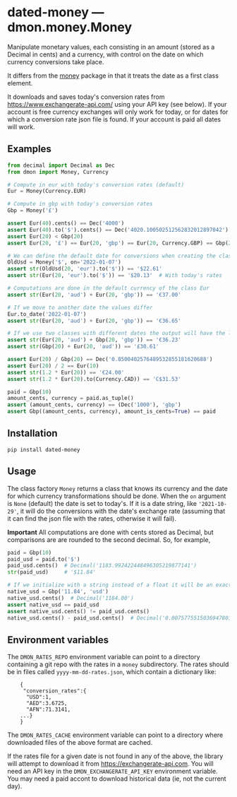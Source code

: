 # dated-money — dmon.money.Money

Manipulate monetary values, each consisting in an amount (stored as a Decimal in cents) and a currency, with control on the date on which currency conversions take place.

It differs from the [money](https://pypi.org/project/money/) package in that it treats the date as a first class element.

It downloads and saves today's conversion rates from https://www.exchangerate-api.com/ using your API key (see below).  If your account is free currency exchanges will only work for today, or for dates for which a conversion rate json file is found.  If your account is paid all dates will work.

## Examples

```python
from decimal import Decimal as Dec
from dmon import Money, Currency

# Compute in eur with today's conversion rates (default)
Eur = Money(Currency.EUR)

# Compute in gbp with today's conversion rates
Gbp = Money('£')

assert Eur(40).cents() == Dec('4000')
assert Eur(40).to('$').cents() == Dec('4020.100502512562832012897042')
assert Eur(20) < Gbp(20)
assert Eur(20, '£') == Eur(20, 'gbp') == Eur(20, Currency.GBP) == Gbp(20)

# We can define the default date for conversions when creating the class
OldUsd = Money('$', on='2022-01-07')
assert str(OldUsd(20, 'eur').to('$')) == '$22.61'
assert str(Eur(20, 'eur').to('$')) == '$20.13'  # With today's rates

# Computations are done in the default currency of the class Eur
assert str(Eur(20, 'aud') + Eur(20, 'gbp')) == '€37.00'

# If we move to another date the values differ
Eur.to_date('2022-01-07')
assert str(Eur(20, 'aud') + Eur(20, 'gbp')) == '€36.65'

# If we use two classes with different dates the output will have the later date:
assert str(Eur(20, 'aud') + Gbp(20, 'gbp')) == '€36.23'
assert str(Gbp(20) + Eur(20, 'aud')) == '£30.61'

assert Eur(20) / Gbp(20) == Dec('0.8500402576489532855181620688')
assert Eur(20) / 2 == Eur(10)
assert str(1.2 * Eur(20)) == '€24.00'
assert str(1.2 * Eur(20).to(Currency.CAD)) == 'C$31.53'

paid = Gbp(10)
amount_cents, currency = paid.as_tuple()
assert (amount_cents, currency) == (Dec('1000'), 'gbp')
assert Gbp((amount_cents, currency), amount_is_cents=True) == paid
```

## Installation

`pip install dated-money`

## Usage

The class factory `Money` returns a class that knows its currency and the date for which currency transformations should be done.  When the `on` argument is `None` (default) the date is set to today's.  If it is a date string, like `'2021-10-29'`, it will do the conversions with the date's exchange rate (assuming that it can find the json file with the rates, otherwise it will fail).

**Important** All computations are done with cents stored as Decimal, but comparisons are are rounded to the second decimal.  So, for example,

```python
paid = Gbp(10)
paid_usd = paid.to('$')
paid_usd.cents()  # Decimal('1183.992422448496305219877141')
str(paid_usd)     # '$11.84'

# If we initialize with a string instead of a float it will be an exact Decimal.
native_usd = Gbp('11.84', 'usd')
native_usd.cents()  # Decimal('1184.00')
assert native_usd == paid_usd
assert native_usd.cents() != paid_usd.cents()
native_usd.cents() - paid_usd.cents()  # Decimal('0.007577551503694780122859')
```

## Environment variables

The `DMON_RATES_REPO` environment variable can point to a directory containing a git repo with the rates in a `money` subdirectory. The rates should be in files called `yyyy-mm-dd-rates.json`, which contain a dictionary like:

```
    {
     "conversion_rates":{
      "USD":1,
      "AED":3.6725,
      "AFN":71.3141,
    ...}
    }
```

The `DMON_RATES_CACHE` environment variable can point to a directory where downloaded files of the above format are cached.

If the rates file for a given date is not found in any of the above, the library will attempt to download it from https://exchangerate-api.com. You will need an API key in the `DMON_EXCHANGERATE_API_KEY` environment variable. You may need a paid accont to download historical data (ie, not the current day).
